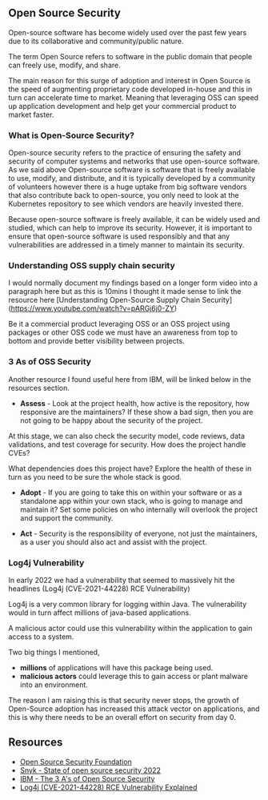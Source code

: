 ## Open Source Security 

Open-source software has become widely used over the past few years due to its collaborative and community/public nature. 

The term Open Source refers to software in the public domain that people can freely use, modify, and share. 

The main reason for this surge of adoption and interest in Open Source is the speed of augmenting proprietary code developed in-house and this in turn can accelerate time to market. Meaning that leveraging OSS can speed up application development and help get your commercial product to market faster.

### What is Open-Source Security? 

Open-source security refers to the practice of ensuring the safety and security of computer systems and networks that use open-source software. As we said above Open-source software is software that is freely available to use, modify, and distribute, and it is typically developed by a community of volunteers however there is a huge uptake from big software vendors that also contribute back to open-source, you only need to look at the Kubernetes repository to see which vendors are heavily invested there. 

Because open-source software is freely available, it can be widely used and studied, which can help to improve its security. However, it is important to ensure that open-source software is used responsibly and that any vulnerabilities are addressed in a timely manner to maintain its security.

### Understanding OSS supply chain security
I would normally document my findings based on a longer form video into a paragraph here but as this is 10mins I thought it made sense to link the resource here [Understanding Open-Source Supply Chain Security] (https://www.youtube.com/watch?v=pARGj6j0-ZY)

Be it a commercial product leveraging OSS or an OSS project using packages or other OSS code we must have an awareness from top to bottom and provide better visibility between projects. 

### 3 As of OSS Security 

Another resource I found useful here from IBM, will be linked below in the resources section. 

- **Assess** - Look at the project health, how active is the repository, how responsive are the maintainers? If these show a bad sign, then you are not going to be happy about the security of the project. 

At this stage, we can also check the security model, code reviews, data validations, and test coverage for security. How does the project handle CVEs? 

What dependencies does this project have? Explore the health of these in turn as you need to be sure the whole stack is good. 

- **Adopt** - If you are going to take this on within your software or as a standalone app within your own stack, who is going to manage and maintain it? Set some policies on who internally will overlook the project and support the community. 

- **Act** - Security is the responsibility of everyone, not just the maintainers, as a user you should also act and assist with the project. 

### Log4j Vulnerability

In early 2022 we had a vulnerability that seemed to massively hit the headlines (Log4j (CVE-2021-44228) RCE Vulnerability)

Log4j is a very common library for logging within Java. The vulnerability would in turn affect millions of java-based applications.  

A malicious actor could use this vulnerability within the application to gain access to a system. 

Two big things I mentioned, 

- **millions** of applications will have this package being used.  
- **malicious actors** could leverage this to gain access or plant malware into an environment. 

The reason I am raising this is that security never stops, the growth of Open-Source adoption has increased this attack vector on applications, and this is why there needs to be an overall effort on security from day 0. 

## Resources 

- [Open Source Security Foundation](https://openssf.org/)
- [Snyk - State of open source security 2022](https://snyk.io/reports/open-source-security/)
- [IBM - The 3 A's of Open Source Security](https://www.youtube.com/watch?v=baZH6CX6Zno)
- [Log4j (CVE-2021-44228) RCE Vulnerability Explained](https://www.youtube.com/watch?v=0-abhd-CLwQ)

